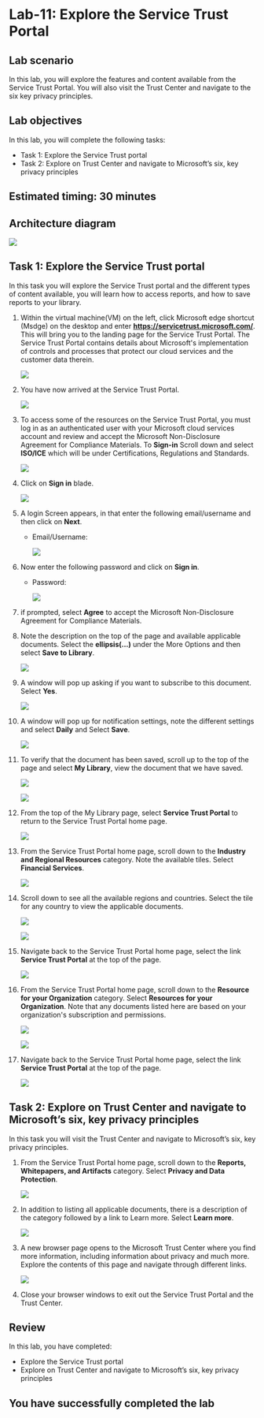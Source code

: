 # Lab-11: Explore the Service Trust Portal

## Lab scenario

In this lab, you will explore the features and content available from the Service Trust Portal. You will also visit the Trust Center and navigate to the six key privacy principles.

## Lab objectives

In this lab, you will complete the following tasks:

+ Task 1: Explore the Service Trust portal
+ Task 2: Explore on Trust Center and navigate to Microsoft’s six, key privacy principles

## Estimated timing: 30 minutes

## Architecture diagram

![](../Images/sc900lab11.png)

## Task 1: Explore the Service Trust portal

In this task you will explore the Service Trust portal and the different types of content available, you will learn how to access reports, and how to save reports to your library.

1. Within the virtual machine(VM) on the left, click Microsoft edge shortcut (Msdge) on the desktop and enter **https://servicetrust.microsoft.com/**.  This will bring you to the landing page for the Service Trust Portal. The Service Trust Portal contains details about Microsoft's implementation of controls and processes that protect our cloud services and the customer data therein.

   ![](../Images/service-portal-00.png)

1. You have now arrived at the Service Trust Portal.

   ![](../Images/service-portal-0001.png)

1. To access some of the resources on the Service Trust Portal, you must log in as an authenticated user with your Microsoft cloud services account and review and accept the Microsoft Non-Disclosure Agreement for Compliance Materials. To **Sign-in** Scroll down and select **ISO/ICE** which will be under Certifications, Regulations and Standards.
   
   ![](../Images/Service-Portal1.png)

1. Click on **Sign in** blade.

   ![](../Images/Service-Portal-0002.png)

1. A login Screen appears, in that enter the following email/username and then click on **Next**. 
   * Email/Username: <inject key="AzureAdUserEmail"></inject>

     ![](../Images/Service-portal-login.png)
     

1. Now enter the following password and click on **Sign in**.
   * Password: <inject key="AzureAdUserPassword"></inject>

     ![](../Images/service-portal-login2.png)
        
1. if prompted, select **Agree** to accept the Microsoft Non-Disclosure Agreement for Compliance Materials.

1. Note the description on the top of the page and available applicable documents. Select the **ellipsis(...)** under the More Options and then select **Save to Library**.

   ![](../Images/Service-portal2.png)
   
1. A window will pop up asking if you want to subscribe to this document.  Select **Yes**.

   ![](../Images/sc-900-lab11-5-7-1.png)
  
1. A window will pop up for notification settings, note the different settings and select **Daily** and Select **Save**.
 
   ![](../Images/sc-900-lab11-5-8-1.png)

1. To verify that the document has been saved, scroll up to the top of the page and select **My Library**, view the document that we have saved.

   ![](../Images/service-portal-3.0.png)
   
   ![](../Images/service-portal3.png)

1. From the top of the My Library page, select **Service Trust Portal** to return to the Service Trust Portal home page.

   ![](../Images/service-portal-4.png)
   
1. From the Service Trust Portal home page, scroll down to the **Industry and Regional Resources** category.  Note the available tiles.  Select **Financial Services**. 
 
   ![](../Images/service-portal-4.png)

1. Scroll down to see all the available regions and countries.  Select the tile for any country to view the applicable documents.

   ![](../Images/service-portal-5.png)

   ![](../Images/service-portal-6.png)   
 
1. Navigate back to the Service Trust Portal home page, select the link **Service Trust Portal** at the top of the page.
   
   ![](../Images/service-portal-4.png)
    
1. From the Service Trust Portal home page, scroll down to the **Resource for your Organization** category. Select **Resources for your Organization**.  Note that any documents listed here are based on your organization's subscription and permissions.    

   ![](../Images/service-portal-8.png)
   
   ![](../Images/service-portal-7.png)
   
1. Navigate back to the Service Trust Portal home page, select the link **Service Trust Portal** at the top of the page.

   ![](../Images/service-portal-4.png)
    
## Task 2: Explore on Trust Center and navigate to Microsoft’s six, key privacy principles

In this task you will visit the Trust Center and navigate to Microsoft’s six, key privacy principles.

1. From the Service Trust Portal home page, scroll down to the **Reports, Whitepapers, and Artifacts** category. Select **Privacy and Data Protection**.  

   ![](../Images/service-portal-10.png)

1. In addition to listing all applicable documents, there is a description of the category followed by a link to Learn more.  Select **Learn more**.

   ![](../Images/service-portal-11.png)

1. A new browser page opens to the Microsoft Trust Center where you find more information, including information about privacy and much more. Explore the contents of this page and navigate through different links.

   ![](../Images/service-portal-12.png)

1. Close your browser windows to exit out the Service Trust Portal and the Trust Center.

## Review
In this lab, you have completed:
- Explore the Service Trust portal
- Explore on Trust Center and navigate to Microsoft’s six, key privacy principles
  
## You have successfully completed the lab
